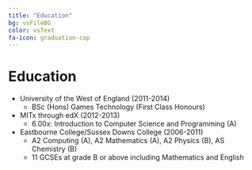 ```yaml
---
title: "Education"
bg: vsFileBG
color: vsText
fa-icon: graduation-cap
---
```

# Education

* University of the West of England (2011-2014)
  * BSc (Hons) Games Technology (First Class Honours)
* MITx through edX (2012-2013)
  * 6.00x: Introduction to Computer Science and Programming (A)
* Eastbourne College/Sussex Downs College (2006-2011)
  * A2 Computing (A), A2 Mathematics (A), A2 Physics (B), AS Chemistry (B)
  * 11 GCSEs at grade B or above including Mathematics and English